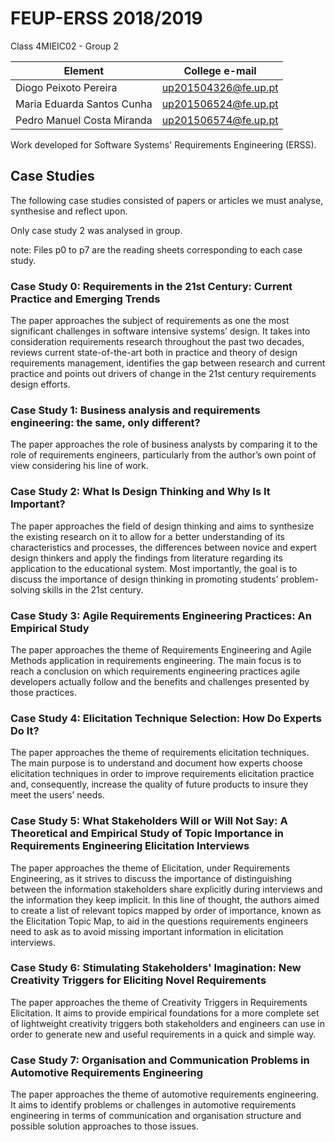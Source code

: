 # FEUP-ERSS 2018/2019
Class 4MIEIC02 - Group 2

Element | College e-mail
--------|----------------
Diogo Peixoto Pereira | up201504326@fe.up.pt
Maria Eduarda Santos Cunha | up201506524@fe.up.pt
Pedro Manuel Costa Miranda | up201506574@fe.up.pt

Work developed for Software Systems' Requirements Engineering (ERSS).

## Case Studies
The following case studies consisted of papers or articles we must analyse, synthesise and reflect upon.

Only case study 2 was analysed in group.

note: Files p0 to p7 are the reading sheets corresponding to each case study.

### Case Study 0: Requirements in the 21st Century: Current Practice and Emerging Trends
The paper approaches the subject of requirements as one the most significant challenges in software intensive systems’ design.
It takes into consideration requirements research throughout the past two decades, reviews current state-of-the-art both in practice and theory of design requirements management, identifies the gap between research and current practice and points out drivers of change in the 21st century requirements design efforts.

### Case Study 1: Business analysis and requirements engineering: the same, only different?
The paper approaches the role of business analysts by comparing it to the role of requirements engineers, particularly from the author’s own point of view considering his line of work.

### Case Study 2: What Is Design Thinking and Why Is It Important?
The paper approaches the field of design thinking and aims to synthesize the existing research on it to allow for a better understanding of its characteristics and processes, the differences between novice and expert design thinkers and apply the findings from literature regarding its application to the educational system.
Most importantly, the goal is to discuss the importance of design thinking in promoting students’ problem-solving skills in the 21st century.

### Case Study 3: Agile Requirements Engineering Practices: An Empirical Study
The paper approaches the theme of Requirements Engineering and Agile Methods application in requirements engineering.
The main focus is to reach a conclusion on which requirements engineering practices agile developers actually follow and the benefits and challenges presented by those practices.

### Case Study 4: Elicitation Technique Selection: How Do Experts Do It?
The paper approaches the theme of requirements elicitation techniques.
The main purpose is to understand and document how experts choose elicitation techniques in order to improve requirements elicitation practice and, consequently, increase the quality of future products to insure they meet the users’ needs.

### Case Study 5: What Stakeholders Will or Will Not Say: A Theoretical and Empirical Study of Topic Importance in Requirements Engineering Elicitation Interviews
The paper approaches the theme of Elicitation, under Requirements Engineering, as it strives to discuss the importance of distinguishing between the information stakeholders share explicitly during interviews and the information they keep implicit. In this line of thought, the authors aimed to create a list of relevant topics mapped by order of importance, known as the Elicitation Topic Map, to aid in the questions requirements engineers need to ask as to avoid missing important information in elicitation interviews.

### Case Study 6: Stimulating Stakeholders' Imagination: New Creativity Triggers for Eliciting Novel Requirements
The paper approaches the theme of Creativity Triggers in Requirements Elicitation. It aims to provide empirical foundations for a more complete set of lightweight creativity triggers both stakeholders and engineers can use in order to generate new and useful requirements in a quick and simple way.

### Case Study 7: Organisation and Communication Problems in Automotive Requirements Engineering
The paper approaches the theme of automotive requirements engineering. It aims to identify problems or challenges in automotive requirements engineering in terms of communication and organisation structure and possible solution approaches to those issues.
